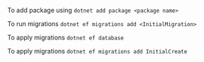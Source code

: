 To add package using
`dotnet add package <package name>`

To run migrations
`dotnet ef migrations add <InitialMigration>`

To apply migrations
`dotnet ef database`

To apply migrations
`dotnet ef migrations add InitialCreate`
